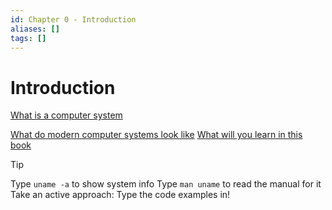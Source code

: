 ```yaml
---
id: Chapter 0 - Introduction
aliases: []
tags: []
---
```


# Introduction

[What is a computer system](01-Areas/Computer/Dive_Into_Systems/notes/Chapter_1/chapter0/What%20is%20a%20computer%20system.md)

[What do modern computer systems look like](01-Areas/Computer/Dive_Into_Systems/notes/Chapter_1/chapter0/What%20do%20modern%20computer%20systems%20look%20like.md)
[What will you learn in this book](01-Areas/Computer/Dive_Into_Systems/notes/Chapter_1/chapter0/What%20will%20you%20learn%20in%20this%20book.md)

> [!TIP]
> Type `uname -a` to show system info
> Type `man uname` to read the manual for it
> Take an active approach: Type the code examples in!
